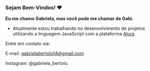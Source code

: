 ### Sejam Bem-Vindos! ❤️

**Eu me chamo Gabriela, mas você pode me chamar de Gabi.**

- Atualmente estou trabalhando no desenvolvimento de projetos utilizando a linguagem JavaScript com a plataforma [Alura](https://www.alura.com.br).

Entre em contato via:
  
E-mail: gabrielabertolo14@gmail.com

Instagram: @gabriela_bertolo.
